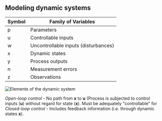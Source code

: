 


## Modeling dynamic systems

|Symbol|Family of Variables |
|--|--|
| p | Parameters |
| u | Controllable inputs |
| w | Uncontrollable inputs (disturbances) |
| x | Dynamic states |
| y | Process outputs |
| n | Measurement errors |
| z | Observations |

![Elements of the dynamic system](https://i.imgur.com/0DrXTYH.png)

*Open-loop control* - No path from **x** to **u** (Process is subjected to control inputs (**u**) without regard for state (**x**). Must be adequately "controllable" for 
*Closed-loop control* - Includes feedback information (i.e. through dynamic states **x**).
<!--stackedit_data:
eyJoaXN0b3J5IjpbNjQ4ODk4MDAyLDczMDk5ODExNl19
-->